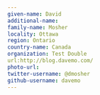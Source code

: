 ```yaml
---
given-name: David	
additional-name: 
family-name: Mosher
locality: Ottawa
region: Ontario
country-name: Canada 
organization: Test Double
url:http://blog.davemo.com/
photo-url: 
twitter-username: @dmosher
github-username: davemo
---
```

